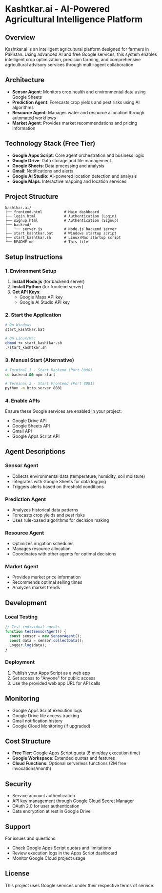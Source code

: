 # Kashtkar.ai - AI-Powered Agricultural Intelligence Platform

## Overview
Kashtkar.ai is an intelligent agricultural platform designed for farmers in Pakistan. Using advanced AI and free Google services, this system enables intelligent crop optimization, precision farming, and comprehensive agricultural advisory services through multi-agent collaboration.

## Architecture
- **Sensor Agent**: Monitors crop health and environmental data using Google Sheets
- **Prediction Agent**: Forecasts crop yields and pest risks using AI algorithms
- **Resource Agent**: Manages water and resource allocation through automated workflows
- **Market Agent**: Provides market recommendations and pricing information

## Technology Stack (Free Tier)
- **Google Apps Script**: Core agent orchestration and business logic
- **Google Drive**: Data storage and file management
- **Google Sheets**: Data processing and analysis
- **Gmail**: Notifications and alerts
- **Google AI Studio**: AI-powered location detection and analysis
- **Google Maps**: Interactive mapping and location services

## Project Structure
```
kashtkar.ai/
├── frontend.html          # Main dashboard
├── login.html             # Authentication (Login)
├── signup.html            # Authentication (Signup)
├── backend/
│   └── server.js          # Node.js backend server
├── start_kashtkar.bat     # Windows startup script
├── start_kashtkar.sh      # Linux/Mac startup script
└── README.md              # This file
```

## Setup Instructions

### 1. Environment Setup
1. **Install Node.js** (for backend server)
2. **Install Python** (for frontend server)
3. **Get API Keys**:
   - Google Maps API key
   - Google AI Studio API key

### 2. Start the Application
```bash
# On Windows
start_kashtkar.bat

# On Linux/Mac
chmod +x start_kashtkar.sh
./start_kashtkar.sh
```

### 3. Manual Start (Alternative)
```bash
# Terminal 1 - Start Backend (Port 8080)
cd backend && npm start

# Terminal 2 - Start Frontend (Port 8081)
python -m http.server 8081
```

### 4. Enable APIs
Ensure these Google services are enabled in your project:
- Google Drive API
- Google Sheets API
- Gmail API
- Google Apps Script API

## Agent Descriptions

### Sensor Agent
- Collects environmental data (temperature, humidity, soil moisture)
- Integrates with Google Sheets for data logging
- Triggers alerts based on threshold conditions

### Prediction Agent
- Analyzes historical data patterns
- Forecasts crop yields and pest risks
- Uses rule-based algorithms for decision making

### Resource Agent
- Optimizes irrigation schedules
- Manages resource allocation
- Coordinates with other agents for optimal decisions

### Market Agent
- Provides market price information
- Recommends optimal selling times
- Analyzes market trends

## Development

### Local Testing
```javascript
// Test individual agents
function testSensorAgent() {
  const sensor = new SensorAgent();
  const data = sensor.collectData();
  Logger.log(data);
}
```

### Deployment
1. Publish your Apps Script as a web app
2. Set access to "Anyone" for public access
3. Use the provided web app URL for API calls

## Monitoring
- Google Apps Script execution logs
- Google Drive file access tracking
- Gmail notification history
- Google Cloud Monitoring (if upgraded)

## Cost Structure
- **Free Tier**: Google Apps Script quota (6 min/day execution time)
- **Google Workspace**: Extended quotas and features
- **Cloud Functions**: Optional serverless functions (2M free invocations/month)

## Security
- Service account authentication
- API key management through Google Cloud Secret Manager
- OAuth 2.0 for user authentication
- Data encryption at rest in Google Drive

## Support
For issues and questions:
- Check Google Apps Script quotas and limitations
- Review execution logs in the Apps Script dashboard
- Monitor Google Cloud project usage

## License
This project uses Google services under their respective terms of service.